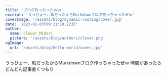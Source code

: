 ```yaml
---
title: 'ブログ作ったったｗｗ'
excerpt: 'うっひょー、暇だったからMarkdownブログ作っちゃったぜｗ'
coverImage: '/assets/blog/dynamic-routing/cover.jpg'
date: '2023-01-03T09:21:10.223Z'
author:
  name: Clover_Midori
  picture: '/assets/blog/authors/clover.png'
ogImage:
  url: '/assets/blog/hello-world/cover.jpg'
---
```


うっひょー、暇だったからMarkdownブログ作っちゃったぜｗ
時間があったらどんどん記事書くつもり